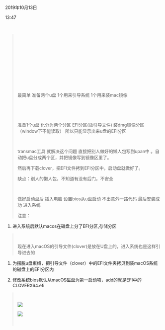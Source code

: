  

2019年10月13日

13:47

 

>  
>
>  
>
>  
>
>  
>
>  
>
>  
>
> 最简单 准备两个u盘 1个用来引导系统 1个用来装mac镜像
>
>  
>
>  
>
> 准备1个u盘 化分为两个分区 EFI分区(放引导文件) 装dmg镜像分区（window下不能读取） 所以只能显示出来u盘的EFI分区
>
>  
>
> transmac工具 就解决这个问题 直接把别人做好的懒人包写到upan中 。自动把u盘分成两个区，并把镜像写到镜像区里了。
>
> 然后再下载clover，把EFI文件拷到EFI分区中，启动盘就做好了。
>
> 缺点：别人的懒人包，不知道有没有后门，不安全
>
>  
>
> 做好启动盘后 插入电脑 设置bios从u盘启动 不出意外一路代码 最后安装成功 进入系统
>
> 注意：

1.  进入系统后默认macos在磁盘上分了EFI分区,存储分区

>  
>
> 现在进入macOS的引导文件(clover)是放在U盘上的，进入系统也是这样引导进去的

1.  为摆脱u盘束缚，把引导文件（clover）中的EFI文件夹拷贝到装macOS系统的磁盘上的EFI分区内

2.  修改系统bios默认从macOS磁盘为第一启动项，add的就是EFI中的CLOVERX64.efi

>  
>
> ![](000_最简单__准备两个u盘__1个用来引导系统___1个用来装mac镜像_000.png)
>
> ![](000_最简单__准备两个u盘__1个用来引导系统___1个用来装mac镜像_001.png)
>
>  
